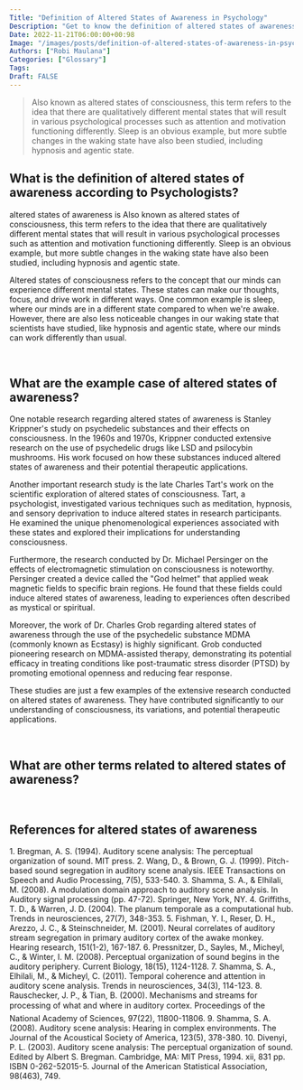 ```yaml
---
Title: "Definition of Altered States of Awareness in Psychology"
Description: "Get to know the definition of altered states of awareness according to psychologists."
Date: 2022-11-21T06:00:00+00:98
Image: "/images/posts/definition-of-altered-states-of-awareness-in-psychology.jpg"
Authors: ["Robi Maulana"]
Categories: ["Glossary"]
Tags: 
Draft: FALSE
---
```





> Also known as altered states of consciousness, this term refers to the idea that there are qualitatively different mental states that will result in various psychological processes such as attention and motivation functioning differently. Sleep is an obvious example, but more subtle changes in the waking state have also been studied, including hypnosis and agentic state.

## What is the definition of altered states of awareness according to Psychologists?

altered states of awareness is Also known as altered states of consciousness, this term refers to the idea that there are qualitatively different mental states that will result in various psychological processes such as attention and motivation functioning differently. Sleep is an obvious example, but more subtle changes in the waking state have also been studied, including hypnosis and agentic state.

Altered states of consciousness refers to the concept that our minds can experience different mental states. These states can make our thoughts, focus, and drive work in different ways. One common example is sleep, where our minds are in a different state compared to when we're awake. However, there are also less noticeable changes in our waking state that scientists have studied, like hypnosis and agentic state, where our minds can work differently than usual.

 

## What are the example case of altered states of awareness?

One notable research regarding altered states of awareness is Stanley Krippner's study on psychedelic substances and their effects on consciousness. In the 1960s and 1970s, Krippner conducted extensive research on the use of psychedelic drugs like LSD and psilocybin mushrooms. His work focused on how these substances induced altered states of awareness and their potential therapeutic applications.

Another important research study is the late Charles Tart's work on the scientific exploration of altered states of consciousness. Tart, a psychologist, investigated various techniques such as meditation, hypnosis, and sensory deprivation to induce altered states in research participants. He examined the unique phenomenological experiences associated with these states and explored their implications for understanding consciousness.

Furthermore, the research conducted by Dr. Michael Persinger on the effects of electromagnetic stimulation on consciousness is noteworthy. Persinger created a device called the "God helmet" that applied weak magnetic fields to specific brain regions. He found that these fields could induce altered states of awareness, leading to experiences often described as mystical or spiritual.

Moreover, the work of Dr. Charles Grob regarding altered states of awareness through the use of the psychedelic substance MDMA (commonly known as Ecstasy) is highly significant. Grob conducted pioneering research on MDMA-assisted therapy, demonstrating its potential efficacy in treating conditions like post-traumatic stress disorder (PTSD) by promoting emotional openness and reducing fear response.

These studies are just a few examples of the extensive research conducted on altered states of awareness. They have contributed significantly to our understanding of consciousness, its variations, and potential therapeutic applications.

 

## What are other terms related to altered states of awareness?

 

## References for altered states of awareness

1\. Bregman, A. S. (1994). Auditory scene analysis: The perceptual organization of sound. MIT press. 2. Wang, D., & Brown, G. J. (1999). Pitch-based sound segregation in auditory scene analysis. IEEE Transactions on Speech and Audio Processing, 7(5), 533-540. 3. Shamma, S. A., & Elhilali, M. (2008). A modulation domain approach to auditory scene analysis. In Auditory signal processing (pp. 47-72). Springer, New York, NY. 4. Griffiths, T. D., & Warren, J. D. (2004). The planum temporale as a computational hub. Trends in neurosciences, 27(7), 348-353. 5. Fishman, Y. I., Reser, D. H., Arezzo, J. C., & Steinschneider, M. (2001). Neural correlates of auditory stream segregation in primary auditory cortex of the awake monkey. Hearing research, 151(1-2), 167-187. 6. Pressnitzer, D., Sayles, M., Micheyl, C., & Winter, I. M. (2008). Perceptual organization of sound begins in the auditory periphery. Current Biology, 18(15), 1124-1128. 7. Shamma, S. A., Elhilali, M., & Micheyl, C. (2011). Temporal coherence and attention in auditory scene analysis. Trends in neurosciences, 34(3), 114-123. 8. Rauschecker, J. P., & Tian, B. (2000). Mechanisms and streams for processing of what and where in auditory cortex. Proceedings of the National Academy of Sciences, 97(22), 11800-11806. 9. Shamma, S. A. (2008). Auditory scene analysis: Hearing in complex environments. The Journal of the Acoustical Society of America, 123(5), 378-380. 10. Divenyi, P. L. (2003). Auditory scene analysis: The perceptual organization of sound. Edited by Albert S. Bregman. Cambridge, MA: MIT Press, 1994. xii, 831 pp. ISBN 0-262-52015-5. Journal of the American Statistical Association, 98(463), 749.
